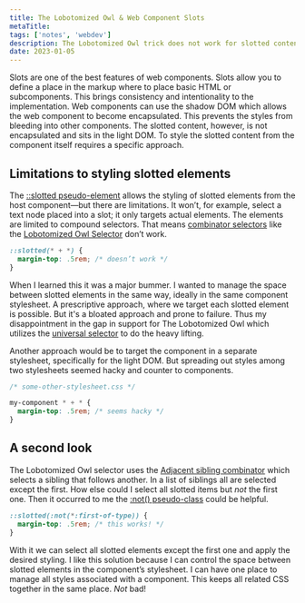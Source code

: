 ```yaml
---
title: The Lobotomized Owl & Web Component Slots
metaTitle: 
tags: ['notes', 'webdev']
description: The Lobotomized Owl trick does not work for slotted content in web components. What else can be done?
date: 2023-01-05
---
```

Slots are one of the best features of web components. Slots allow you to define a place in the markup where to place basic HTML or subcomponents. This brings consistency and intentionality to the implementation. Web components can use the shadow DOM which allows the web component to become encapsulated. This prevents the styles from bleeding into other components. The slotted content, however, is not encapsulated and sits in the light DOM. To style the slotted content from the component itself requires a specific approach. 

## Limitations to styling slotted elements 
The [::slotted pseudo-element](https://developer.mozilla.org/en-US/docs/Web/CSS/::slotted) allows the styling of slotted elements from the host component—but there are limitations. It won’t, for example, select a text node placed into a slot; it only targets actual elements. The elements are limited to compound selectors. That means [combinator selectors](https://developer.mozilla.org/en-US/docs/Learn/CSS/Building_blocks/Selectors/Combinators) like the [Lobotomized Owl Selector](https://alistapart.com/article/axiomatic-css-and-lobotomized-owls/) don’t work. 

```css
::slotted(* + *) {
  margin-top: .5rem; /* doesn’t work */
}
```

When I learned this it was a major bummer. I wanted to manage the space between slotted elements in the same way, ideally in the same component stylesheet. A prescriptive approach, where we target each slotted element is possible. But it's a bloated approach and prone to failure. Thus my disappointment in the gap in support for The Lobotomized Owl which utilizes the [universal selector](https://developer.mozilla.org/en-US/docs/Web/CSS/Universal_selectors) to do the heavy lifting. 

Another approach would be to target the component in a separate stylesheet, specifically for the light DOM. But spreading out styles among two stylesheets seemed hacky and counter to components. 

```css
/* some-other-stylesheet.css */

my-component * + * {
  margin-top: .5rem; /* seems hacky */
}
```

## A second look 
The Lobotomized Owl selector uses the [Adjacent sibling combinator](https://developer.mozilla.org/en-US/docs/Web/CSS/Adjacent_sibling_combinator) which selects a sibling that follows another. In a list of siblings all are selected except the first. How else could I select all slotted items but *not* the first one. Then it occurred to me the [:not() pseudo-class](https://developer.mozilla.org/en-US/docs/Web/CSS/:not) could be helpful. 

```css
::slotted(:not(*:first-of-type)) {
  margin-top: .5rem; /* this works! */
}
```

With it we can select all slotted elements except the first one and apply the desired styling. I like this solution because I can control the space between slotted elements in the component’s stylesheet. I can have one place to manage all styles associated with a component. This keeps all related CSS together in the same place. *Not* bad!
